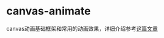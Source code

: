 # canvas-animate
canvas动画基础框架和常用的动画效果，详细介绍参考[这篇文章](https://juejin.im/post/5bb9db98f265da0ae8012c9c)

